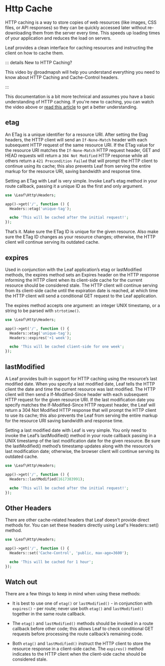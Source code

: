 # Http Cache

<!-- markdownlint-disable no-inline-html -->

<script setup>
import VideoModal from '@theme/components/shared/VideoModal.vue'
</script>

HTTP caching is a way to store copies of web resources (like images, CSS files, or API responses) so they can be quickly accessed later without re-downloading them from the server every time. This speeds up loading times of your application and reduces the load on servers.

Leaf provides a clean interface for caching resources and instructing the client on how to cache them.

::: details New to HTTP Caching?

This video by @roadmapsh will help you understand everything you need to know about HTTP Caching and Cache-Control headers.

<VideoModal
  title="Lesson by @roadmapsh"
  subject="Everything you need to know about HTTP Caching"
  description="Web Cache or HTTP Cache allows you to store a copy of a resource and serve it back when requested. Serving the item from the cache, instead of re-downloading it from the origin server eases the load on the server, improves performance, and reduces the bandwidth usage on the server..."
  videoUrl="https://www.youtube.com/embed/HiBDZgTNpXY"
/>

:::

This documentation is a bit more technical and assumes you have a basic understanding of HTTP caching. If you're new to caching, you can watch the video above or [read this article](https://www.keycdn.com/blog/http-cache-headers) to get a better understanding.

## etag

An ETag is a unique identifier for a resource URI. After setting the Etag headers, the HTTP client will send an `If-None-Match` header with each subsequent HTTP request of the same resource URI. If the ETag value for the resource URI matches the `If-None-Match` HTTP request header, GET and HEAD requests will return a `304 Not Modified` HTTP response while all others return a `421 Precondition Failed` that will prompt the HTTP client to continue using its cache; this also prevents Leaf from serving the entire markup for the resource URI, saving bandwidth and response time.

Setting an ETag with Leaf is very simple. Invoke Leaf’s etag method in your route callback, passing it a unique ID as the first and only argument.

```php
use \Leaf\Http\Headers;

app()->get('/', function () {
  Headers::etag('unique-tag');

  echo 'This will be cached after the initial request!';
});
```

That’s it. Make sure the ETag ID is unique for the given resource. Also make sure the ETag ID changes as your resource changes; otherwise, the HTTP client will continue serving its outdated cache.

## expires

Used in conjunction with the Leaf application’s etag or lastModified methods, the expires method sets an Expires header on the HTTP response informing the HTTP client when its client-side cache for the current resource should be considered stale. The HTTP client will continue serving from its client-side cache until the expiration date is reached, at which time the HTTP client will send a conditional GET request to the Leaf application.

The expires method accepts one argument: an integer UNIX timestamp, or a string to be parsed with `strtotime()`.

```php
use \Leaf\Http\Headers;

app()->get('/', function () {
  Headers::etag('unique-tag');
  Headers::expires('+1 week');

  echo 'This will be cached client-side for one week';
});
```

## lastModified

A Leaf provides built-in support for HTTP caching using the resource’s last modified date. When you specify a last modified date, Leaf tells the HTTP client the date and time the current resource was last modified. The HTTP client will then send a If-Modified-Since header with each subsequent HTTP request for the given resource URI. If the last modification date you specify matches the If-Modified-Since HTTP request header, the Leaf will return a 304 Not Modified HTTP response that will prompt the HTTP client to use its cache; this also prevents the Leaf from serving the entire markup for the resource URI saving bandwidth and response time.

Setting a last modified date with Leaf is very simple. You only need to invoke the Leaf’s lastModified() method in your route callback passing in a UNIX timestamp of the last modification date for the given resource. Be sure the lastModified() method’s timestamp updates along with the resource’s last modification date; otherwise, the browser client will continue serving its outdated cache.

```php
use \Leaf\Http\Headers;

app()->get('/', function () {
  Headers::lastModified(1617383991);

  echo 'This will be cached after the initial request!';
});
```

## Other Headers

There are other cache-related headers that Leaf doesn't provide direct methods for. You can set these headers directly using Leaf's Headers::set() method.

```php
use \Leaf\Http\Headers;

app()->get('/', function () {
  Headers::set('Cache-Control', 'public, max-age=3600');

  echo 'This will be cached for 1 hour';
});
```

## Watch out

There are a few things to keep in mind when using these methods:

- It is best to use one of `etag()` or `lastModified()` - in conjunction with `expires()` - per route; never use both `etag()` and `lastModified()` together in the same route callback.

- The `etag()` and `lastModified()` methods should be invoked in a route callback before other code; this allows Leaf to check conditional GET requests before processing the route callback’s remaining code.

- Both `etag()` and `lastModified()` instruct the HTTP client to store the resource response in a client-side cache. The `expires()` method indicates to the HTTP client when the client-side cache should be considered stale.
